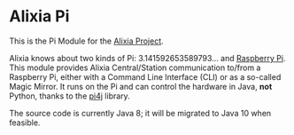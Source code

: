 # Alixia Pi

This is the Pi Module for the [Alixia Project](https://github.com/markhull/Alixia).

Alixia knows about two kinds of Pi: 3.141592653589793... and [Raspberry Pi](https://www.raspberrypi.org). This module provides Alixia Central/Station communication to/from a Raspberry Pi, either with a Command Line Interface (CLI) or as a so-called Magic Mirror. It runs on the Pi and can control the hardware in Java, **not** Python, thanks to the [pi4j](https://github.com/Pi4J/pi4j) library.

The source code is currently Java 8; it will be migrated to Java 10 when feasible.
